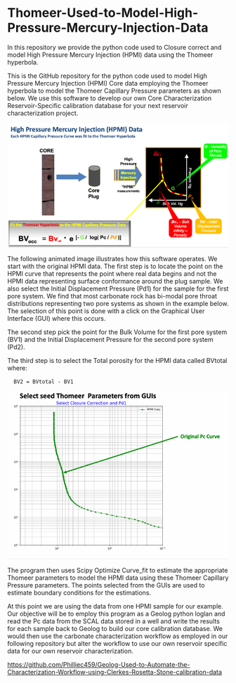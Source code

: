# Thomeer-Used-to-Model-High-Pressure-Mercury-Injection-Data
In this repository we provide the python code used to Closure correct and model High Pressure Mercury Injection (HPMI) data using the Thomeer hyperbola.

This is the GitHub repository for the python code used to model High Pressure Mercury Injection (HPMI) Core data employing the Thomeer hyperbola to model the Thomeer Capillary Pressure parameters as shown below. We use this software to develop our own Core Characterization Reservoir-Specific calibration database for your next reservoir characterization project.

![HPMI_Image](HPMI.png)

The following animated image illustrates how this software operates. We start with the original HPMI data. The first step is to locate the point on the HPMI curve that represents the point where real data begins and not the HPMI data representing surface conformance around the plug sample. We also select the Initial Displacement Pressure (Pd1) for the sample for the first pore system. We find that most carbonate rock has bi-modal pore throat distributions representing two pore systems as shown in the example below. The selection of this point is done with a click on the Graphical User Interface (GUI) where this occurs. 

The second step pick the point for the Bulk Volume for the first pore system (BV1) and the Initial Displacement Pressure for the second pore system (Pd2).

The third step is to select the Total porosity for the HPMI data called BVtotal where:

      BV2 = BVtotal - BV1

![HPMI_Image](Thomeer_Parameter_fitting.gif)

The program then uses Scipy Optimize Curve_fit to estimate the appropriate Thomeer parameters to model the HPMI data using these Thomeer Capillary Pressure parameters. The points selected from the GUIs are used to estimate boundary conditions for the estimations. 

At this point we are using the data from one HPMI sample for our example. Our objective will be to employ this program as a Geolog python loglan and read the Pc data from the SCAL data stored in a well and write the results for each sample back to Geolog to build our core calibration database. We would then use the carbonate characterization workflow as employed in our following repository but alter the workflow to use our own reservoir specific data for our own reservoir characterization.

https://github.com/Philliec459/Geolog-Used-to-Automate-the-Characterization-Workflow-using-Clerkes-Rosetta-Stone-calibration-data


